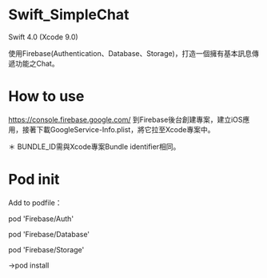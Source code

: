 # Swift_SimpleChat

Swift 4.0 (Xcode 9.0)

使用Firebase(Authentication、Database、Storage)，打造一個擁有基本訊息傳遞功能之Chat。

# How to use

https://console.firebase.google.com/
到Firebase後台創建專案，建立iOS應用，接著下載GoogleService-Info.plist，將它拉至Xcode專案中。

＊ BUNDLE_ID需與Xcode專案Bundle identifier相同。 

# Pod init

Add to podfile：

pod 'Firebase/Auth'

pod 'Firebase/Database'

pod 'Firebase/Storage'


->pod install
